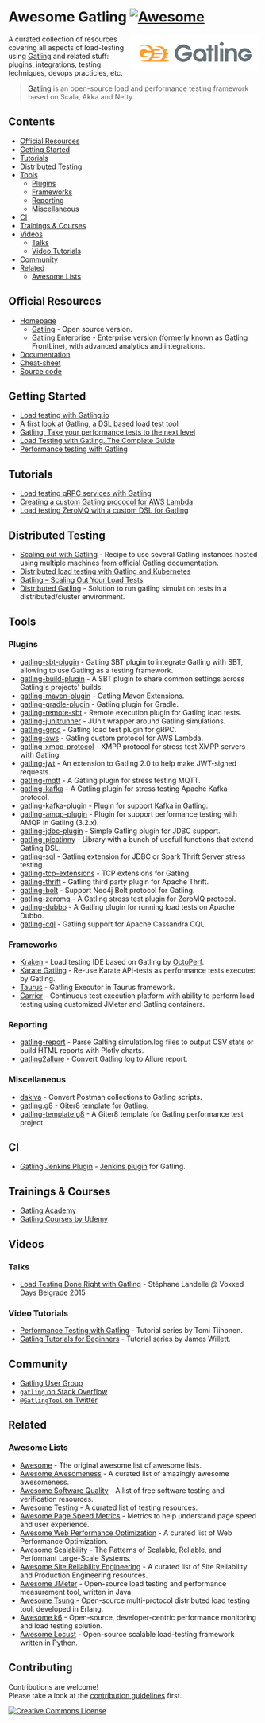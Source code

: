 # Awesome Gatling [![Awesome](https://awesome.re/badge.svg)](https://awesome.re)
<!--lint ignore double-link-->
[<img src="assets/images/gatling-logo.svg" align="right" width="260" alt="Gatling">](https://gatling.io/)
<!--lint ignore double-link-->
A curated collection of resources covering all aspects of load-testing using [Gatling](https://gatling.io/) and related stuff: plugins, integrations, testing techniques, devops practicies, etc.
<!--lint ignore double-link-->
> [Gatling](https://gatling.io/) is an open-source load and performance testing framework based on Scala, Akka and Netty.

## Contents

- [Official Resources](#official-resources)
- [Getting Started](#getting-started)
- [Tutorials](#tutorials)
- [Distributed Testing](#distributed-testing)
- [Tools](#tools)
  - [Plugins](#plugins)
  - [Frameworks](#frameworks)
  - [Reporting](#reporting)
  - [Miscellaneous](#miscellaneous)
- [CI](#ci)
- [Trainings & Courses](#trainings--courses)
- [Videos](#videos)
  - [Talks](#talks)
  - [Video Tutorials](#video-tutorials)
- [Community](#community)
- [Related](#related)
  - [Awesome Lists](#awesome-lists)

## Official Resources
<!--lint ignore double-link-->
- [Homepage](https://gatling.io/)
  - [Gatling](https://gatling.io/open-source/) - Open source version.
  - [Gatling Enterprise](https://gatling.io/enterprise/) - Enterprise version (formerly known as Gatling FrontLine), with advanced analytics and integrations.
- [Documentation](https://gatling.io/docs/gatling/)
- [Cheat-sheet](https://gatling.io/docs/gatling/reference/current/cheat-sheet/)
- [Source code](https://github.com/gatling/gatling)

## Getting Started

- [Load testing with Gatling.io](https://blog.pragmatists.com/load-testing-with-gatling-io-2a128fccfb3e)
- [A first look at Gatling, a DSL based load test tool](https://callistaenterprise.se/blogg/teknik/2014/04/16/a-first-look-at-gatling-a-dsl-based-load-test-tool/)
- [Gatling: Take your performance tests to the next level](https://www.thoughtworks.com/insights/blog/gatling-take-your-performance-tests-next-level)
- [Load Testing with Gatling. The Complete Guide](https://www.james-willett.com/gatling-load-testing-complete-guide/)
- [Performance testing with Gatling](https://automationrhapsody.com/performance-testing-with-gatling/)

## Tutorials

- [Load testing gRPC services with Gatling](https://medium.com/@georgeleung_7777/load-testing-grpc-services-with-gatling-990025c77055)
- [Creating a custom Gatling prococol for AWS Lambda](https://callistaenterprise.se/blogg/teknik/2016/11/26/gatling-custom-protocol/)
- [Load testing ZeroMQ with a custom DSL for Gatling](http://mintbeans.com/load-testing-zeromq-with-gatling/)

## Distributed Testing

- [Scaling out with Gatling](https://gatling.io/docs/gatling/guides/scaling_out/) - Recipe to use several Gatling instances hosted using multiple machines from official Gatling documentation.
- [Distributed load testing with Gatling and Kubernetes](https://medium.com/de-bijenkorf-techblog/https-medium-com-annashepeleva-distributed-load-testing-with-gatling-and-kubernetes-93ebce26edbe)
- [Gatling – Scaling Out Your Load Tests](http://www.nimrodstech.com/gatling-cluster-load-testing/)
- [Distributed Gatling](https://github.com/Abiy/distGatling) - Solution to run gatling simulation tests in a distributed/cluster environment.

## Tools

### Plugins

- [gatling-sbt-plugin](https://github.com/gatling/gatling-sbt-plugin) - Gatling SBT plugin to integrate Gatling with SBT, allowing to use Gatling as a testing framework.
- [gatling-build-plugin](https://github.com/gatling/gatling-build-plugin) - A SBT plugin to share common settings across Gatling's projects' builds.
- [gatling-maven-plugin](https://github.com/gatling/gatling-maven-plugin) - Gatling Maven Extensions.
- [gatling-gradle-plugin](https://github.com/gatling/gatling-gradle-plugin) - Gatling plugin for Gradle.
- [gatling-remote-sbt](https://github.com/Pravoru/gatling-remote-sbt) - Remote execution plugin for Gatling load tests.
- [gatling-junitrunner](https://github.com/Pravoru/gatling-junitrunner) - JUnit wrapper around Gatling simulations.
- [gatling-grpc](https://github.com/phiSgr/gatling-grpc) - Gatling load test plugin for gRPC.
- [gatling-aws](https://github.com/callistaenterprise/gatling-aws) - Gatling custom protocol for AWS Lambda.
- [gatling-xmpp-protocol](https://github.com/TLmaK0/gatling-xmpp-protocol) - XMPP protocol for stress test XMPP servers with Gatling.
- [gatling-jwt](https://bitbucket.org/atlassianlabs/gatling-jwt/) - An extension to Gatling 2.0 to help make JWT-signed requests.
- [gatling-mqtt](https://github.com/mnogu/gatling-mqtt) - A Gatling plugin for stress testing MQTT.
- [gatling-kafka](https://github.com/mnogu/gatling-kafka) - A Gatling plugin for stress testing Apache Kafka protocol.
- [gatling-kafka-plugin](https://github.com/TinkoffCreditSystems/gatling-kafka-plugin) - Plugin for support Kafka in Gatling.
- [gatling-amqp-plugin](https://github.com/TinkoffCreditSystems/gatling-amqp-plugin) - Plugin for support performance testing with AMQP in Gatling (3.2.x).
- [gatling-jdbc-plugin](https://github.com/TinkoffCreditSystems/gatling-jdbc-plugin) - Simple Gatling plugin for JDBC support.
- [gatling-picatinny](https://github.com/TinkoffCreditSystems/gatling-picatinny) - Library with a bunch of usefull functions that extend Gatling DSL.
- [gatling-sql](https://github.com/tmcgrath/gatling-sql) - Gatling extension for JDBC or Spark Thrift Server stress testing.
- [gatling-tcp-extensions](https://github.com/scalecube/gatling-tcp-extensions) - TCP extensions for Gatling.
- [gatling-thrift](https://github.com/3tty0n/gatling-thrift) - Gatling third party plugin for Apache Thrift.
- [gatling-bolt](https://github.com/sarmbruster/gatling-bolt) - Support Neo4j Bolt protocol for Gatling.
- [gatling-zeromq](https://github.com/softwaremill/gatling-zeromq) - A Gatling stress test plugin for ZeroMQ protocol.
- [gatling-dubbo](https://github.com/youzan/gatling-dubbo) - A Gatling plugin for running load tests on Apache Dubbo.
- [gatling-cql](https://github.com/gatling-cql/GatlingCql) - Gatling support for Apache Cassandra CQL.

### Frameworks

- [Kraken](https://github.com/OctoPerf/kraken) - Load testing IDE based on Gatling by [OctoPerf](https://kraken.octoperf.com/).
- [Karate Gatling](https://intuit.github.io/karate/karate-gatling/) - Re-use Karate API-tests as performance tests executed by Gatling.
- [Taurus](https://gettaurus.org/docs/Gatling/) - Gatling Executor in Taurus framework.
- [Carrier](https://getcarrier.io/) - Continuous test execution platform with ability to perform load testing using customized JMeter and Gatling containers.

### Reporting

- [gatling-report](https://github.com/nuxeo/gatling-report) - Parse Galting simulation.log files to output CSV stats or build HTML reports with Plotly charts.
- [gatling2allure](https://github.com/biski/gatling2allure) - Convert Gatling log to Allure report.

### Miscellaneous

- [dakiya](https://github.com/rupeshmore/dakiya) - Convert Postman collections to Gatling scripts.
- [gatling.g8](https://github.com/gatling/gatling.g8) - Giter8 template for Gatling.
- [gatling-template.g8](https://github.com/TinkoffCreditSystems/gatling-template.g8) - A Giter8 template for Gatling performance test project.

## CI

- [Gatling Jenkins Plugin](https://github.com/jenkinsci/gatling-plugin) - [Jenkins plugin](https://plugins.jenkins.io/gatling/) for Gatling.

## Trainings & Courses

- [Gatling Academy](https://gatling.io/academy/)
- [Gatling Courses by Udemy](https://www.udemy.com/topic/gatling/)

## Videos

### Talks

- [Load Testing Done Right with Gatling](https://www.youtube.com/watch?v=VUPTaPms210) - Stéphane Landelle @ Voxxed Days Belgrade 2015.

### Video Tutorials

- [Performance Testing with Gatling](https://www.youtube.com/playlist?list=PLd4gvNaNZ4T3NCWsv3zwHYlLGtr9s1-Fz) - Tutorial series by Tomi Tiihonen.
- [Gatling Tutorials for Beginners](https://www.youtube.com/playlist?list=PLw_jGKXm9lIYpTotIJ-R31pXS7qqwXstt) - Tutorial series by James Willett.

## Community

- [Gatling User Group](https://groups.google.com/forum/#!forum/gatling)
- [`gatling` on Stack Overflow](https://stackoverflow.com/questions/tagged/gatling+or+scala-gatling+or+gatling-plugin)
- [`@GatlingTool` on Twitter](https://twitter.com/gatlingtool)

## Related

### Awesome Lists

- [Awesome](https://github.com/sindresorhus/awesome) - The original awesome list of awesome lists.
- [Awesome Awesomeness](https://github.com/bayandin/awesome-awesomeness) - A curated list of amazingly awesome awesomeness.
- [Awesome Software Quality](https://github.com/ligurio/software-quality-wiki) - A list of free software testing and verification resources.
- [Awesome Testing](https://github.com/TheJambo/awesome-testing) - A curated list of testing resources.
- [Awesome Page Speed Metrics](https://github.com/csabapalfi/awesome-pagespeed-metrics) - Metrics to help understand page speed and user experience.
- [Awesome Web Performance Optimization](https://github.com/davidsonfellipe/awesome-wpo) - A curated list of Web Performance Optimization.
- [Awesome Scalability](https://github.com/binhnguyennus/awesome-scalability) - The Patterns of Scalable, Reliable, and Performant Large-Scale Systems.
- [Awesome Site Reliability Engineering](https://github.com/dastergon/awesome-sre) - A curated list of Site Reliability and Production Engineering resources.
- [Awesome JMeter](https://github.com/aliesbelik/awesome-jmeter) - Open-source load testing and performance measurement tool, written in Java.
- [Awesome Tsung](https://github.com/aliesbelik/awesome-tsung) - Open-source multi-protocol distributed load testing tool, developed in Erlang.
- [Awesome k6](https://github.com/grafana/awesome-k6) - Open-source, developer-centric performance monitoring and load testing solution.
- [Awesome Locust](https://github.com/aliesbelik/awesome-locust) - Open-source scalable load-testing framework written in Python.

## Contributing

Contributions are welcome!<br>
Please take a look at the [contribution guidelines](CONTRIBUTING.md) first.

<a rel="license" href="https://creativecommons.org/licenses/by/4.0/"><img alt="Creative Commons License" style="border-width:0" src="https://licensebuttons.net/l/by/4.0/88x31.png" /></a>
